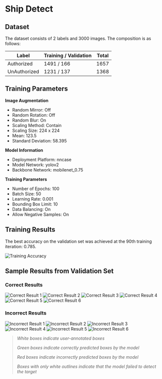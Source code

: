 # Ship Detect

## Dataset

The dataset consists of 2 labels and 3000 images. The composition is as follows:

| Label         | Training / Validation | Total |
| ------------- | --------------------- | ----- |
| Authorized    | 1491 / 166            | 1657  |
| UnAuthorized  | 1231 / 137            | 1368  |

## Training Parameters

**Image Augmentation**
- Random Mirror: Off
- Random Rotation: Off
- Random Blur: On
- Scaling Method: Contain
- Scaling Size: 224 x 224
- Mean: 123.5
- Standard Deviation: 58.395

**Model Information**
- Deployment Platform: nncase
- Model Network: yolov2
- Backbone Network: mobilenet_0.75

**Training Parameters**
- Number of Epochs: 100
- Batch Size: 50
- Learning Rate: 0.001
- Bounding Box Limit: 10
- Data Balancing: On
- Allow Negative Samples: On

## Training Results

The best accuracy on the validation set was achieved at the 90th training iteration: 0.785.

![Training Accuracy](https://github.com/Shardul774/Ship_detect/blob/main/Img/loss_acc.png)

## Sample Results from Validation Set

### Correct Results

![Correct Result 1](https://github.com/Shardul774/Ship_detect/blob/main/Img/download.jpeg)
![Correct Result 2](https://github.com/Shardul774/Ship_detect/blob/main/Img/download%205.jpeg)
![Correct Result 3](https://github.com/Shardul774/Ship_detect/blob/main/Img/download%206.jpeg)
![Correct Result 4](https://github.com/Shardul774/Ship_detect/blob/main/Img/download%204.jpeg)
![Correct Result 5](https://github.com/Shardul774/Ship_detect/blob/main/Img/download%203.jpeg)
![Correct Result 6](https://github.com/Shardul774/Ship_detect/blob/main/Img/download%202.jpeg)

### Incorrect Results

![Incorrect Result 1](https://github.com/Shardul774/Ship_detect/blob/main/Img/download%20(1).jpeg)
![Incorrect Result 2](https://github.com/Shardul774/Ship_detect/blob/main/Img/download%20(2).jpeg)
![Incorrect Result 3](https://github.com/Shardul774/Ship_detect/blob/main/Img/download%20(3).jpeg)
![Incorrect Result 4](https://github.com/Shardul774/Ship_detect/blob/main/Img/download%20(4).jpeg)
![Incorrect Result 5](https://github.com/Shardul774/Ship_detect/blob/main/Img/download%20(5).jpeg)
![Incorrect Result 6](https://github.com/Shardul774/Ship_detect/blob/main/Img/download%20(6).jpeg)

> *White boxes indicate user-annotated boxes*
>
> *Green boxes indicate correctly predicted boxes by the model*
>
> *Red boxes indicate incorrectly predicted boxes by the model*
>
> *Boxes with only white outlines indicate that the model failed to detect the target*
